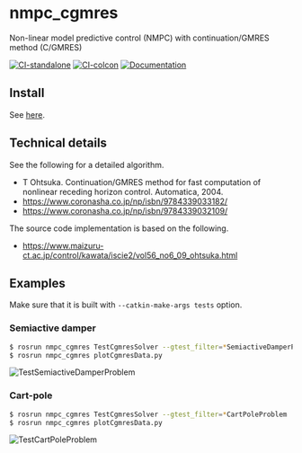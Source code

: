 # nmpc_cgmres
Non-linear model predictive control (NMPC) with continuation/GMRES method (C/GMRES)

[![CI-standalone](https://github.com/isri-aist/NMPC/actions/workflows/ci-standalone.yaml/badge.svg)](https://github.com/isri-aist/NMPC/actions/workflows/ci-standalone.yaml)
[![CI-colcon](https://github.com/isri-aist/NMPC/actions/workflows/ci-colcon.yaml/badge.svg)](https://github.com/isri-aist/NMPC/actions/workflows/ci-colcon.yaml)
[![Documentation](https://img.shields.io/badge/doxygen-online-brightgreen?logo=read-the-docs&style=flat)](https://isri-aist.github.io/NMPC/nmpc_cgmres/index.html)

## Install
See [here](https://isri-aist.github.io/NMPC/doc/Install).

## Technical details
See the following for a detailed algorithm.
- T Ohtsuka. Continuation/GMRES method for fast computation of nonlinear receding horizon control. Automatica, 2004.
- https://www.coronasha.co.jp/np/isbn/9784339033182/
- https://www.coronasha.co.jp/np/isbn/9784339032109/

The source code implementation is based on the following.
- https://www.maizuru-ct.ac.jp/control/kawata/iscie2/vol56_no6_09_ohtsuka.html

## Examples
Make sure that it is built with `--catkin-make-args tests` option.

### Semiactive damper

```bash
$ rosrun nmpc_cgmres TestCgmresSolver --gtest_filter=*SemiactiveDamperProblem
$ rosrun nmpc_cgmres plotCgmresData.py
```
![TestSemiactiveDamperProblem](doc/images/TestSemiactiveDamperProblem.png)

### Cart-pole

```bash
$ rosrun nmpc_cgmres TestCgmresSolver --gtest_filter=*CartPoleProblem
$ rosrun nmpc_cgmres plotCgmresData.py
```
![TestCartPoleProblem](doc/images/TestCartPoleProblem.png)
